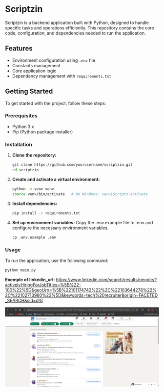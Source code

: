 # Scriptzin

Scriptzin is a backend application built with Python, designed to handle specific tasks and operations efficiently. This repository contains the core code, configuration, and dependencies needed to run the application.

## Features

- Environment configuration using `.env` file
- Constants management
- Core application logic
- Dependency management with `requirements.txt`

## Getting Started

To get started with the project, follow these steps:

### Prerequisites

- Python 3.x
- Pip (Python package installer)

### Installation

1. **Clone the repository:**
   ```bash
   git clone https://github.com/yourusername/scriptzin.git
   cd scriptzin
   ```

2. **Create and activate a virtual environment:**
   ```bash
   python -m venv venv
   source venv/bin/activate   # On Windows: venv\Scripts\activate
   ```

3. **Install dependencies:**
    ```bash
   pip install -r requirements.txt
   ```

4. **Set up environment variables:**
    Copy the .env.example file to .env and configure the necessary environment variables.
    ```bash
   cp .env.example .env
   ```

### Usage
To run the application, use the following command:
   ```bash
   python main.py
   ```

**Exemple of linkedin_url:**
https://www.linkedin.com/search/results/people/?activelyHiringForJobTitles=%5B%22-100%22%5D&geoUrn=%5B%22101174742%22%2C%22103644278%22%2C%22102713980%22%5D&keywords=tech%20recruiter&origin=FACETED_SEARCH&sid=d!G

![alt text](image.png)

